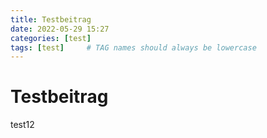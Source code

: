 ```yaml
---
title: Testbeitrag
date: 2022-05-29 15:27
categories: [test]
tags: [test]     # TAG names should always be lowercase
---
```

# Testbeitrag
test12